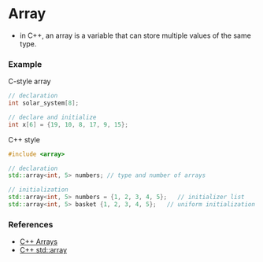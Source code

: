 # Array
- in C++, an array is a variable that can store multiple values of the same type.


### Example

C-style array
```c
// declaration
int solar_system[8];

// declare and initialize
int x[6] = {19, 10, 8, 17, 9, 15};
```

C++ style
```c++
#include <array>

// declaration
std::array<int, 5> numbers; // type and number of arrays

// initialization
std::array<int, 5> numbers = {1, 2, 3, 4, 5};   // initializer list
std::array<int, 5> basket {1, 2, 3, 4, 5};   // uniform initialization
```

### References
- [C++ Arrays](https://www.programiz.com/cpp-programming/arrays)
- [C++ std::array](https://www.programiz.com/cpp-programming/std-array)